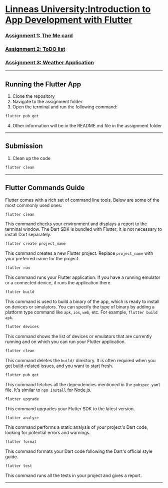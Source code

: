 # [Linneas University:Introduction to App Development with Flutter ](https://lnu.se/en/course/introduction-to-app-development-with-flutter/vaxjo-distance-international-part-time-summer/)

### [Assignment 1: The Me card](./assignmentOne/README.md)

### [Assignment 2: ToDO list](./assignmentTwo/README.md)

### [Assignment 3: Weather Application](./assignment_three/README.md)

***

## Running the Flutter App

1. Clone the repository
2. Navigate to the assignment folder
3. Open the terminal and run the following command:

```bash
flutter pub get
```

4. Other information will be in the README.md file in the assignment folder

***

## Submission

1. Clean up the code

```bash
flutter clean
```

***

## Flutter Commands Guide

Flutter comes with a rich set of command line tools. Below are some of the most commonly used ones:

```bash
flutter clean
```

This command checks your environment and displays a report to the terminal window. The Dart SDK is bundled with Flutter; it is not necessary to install Dart separately.

```bash
flutter create project_name
```

This command creates a new Flutter project. Replace `project_name` with your preferred name for the project.

```bash
flutter run
```

This command runs your Flutter application. If you have a running emulator or a connected device, it runs the application there.

```bash
flutter build
```

This command is used to build a binary of the app, which is ready to install on devices or simulators. You can specify the type of binary by adding a platform type command like `apk`, `ios`, `web`, etc. For example, `flutter build apk`.

```bash
flutter devices
```

This command shows the list of devices or emulators that are currently running and on which you can run your Flutter application.

```bash
flutter clean
```

This command deletes the `build/` directory. It is often required when you get build-related issues, and you want to start fresh.

```bash
flutter pub get
```

This command fetches all the dependencies mentioned in the `pubspec.yaml` file. It's similar to `npm install` for Node.js.

```bash
flutter upgrade
```

This command upgrades your Flutter SDK to the latest version.

```bash
flutter analyze
```

This command performs a static analysis of your project's Dart code, looking for potential errors and warnings.

```bash
flutter format
```

This command formats your Dart code following the Dart's official style guide.

```bash
flutter test
```

This command runs all the tests in your project and gives a report.

***

